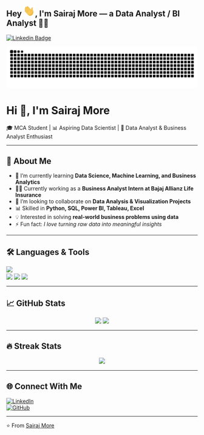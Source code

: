 ## Hey <img alt="Hi" src="Hi.gif" width="30px" height="30px" />, I'm Sairaj More — a Data Analyst / BI Analyst 👨‍💻

[![Linkedin Badge](https://img.shields.io/badge/-@SairajMore-0e76a8?style=flat&logo=Linkedin&logoColor=white)](www.linkedin.com/in/sairaj-more-849812319)

<img src="https://raw.githubusercontent.com/AkashRajpurohit/AkashRajpurohit/master/assets/github-snake-dark.svg" />

# Hi 👋, I'm Sairaj More  

🎓 MCA Student | 📊 Aspiring Data Scientist | 💼 Data Analyst & Business Analyst Enthusiast  

---

## 🚀 About Me  
- 🌱 I’m currently learning **Data Science, Machine Learning, and Business Analytics**  
- 👨‍💻 Currently working as a **Business Analyst Intern at Bajaj Allianz Life Insurance**  
- 👯 I’m looking to collaborate on **Data Analysis & Visualization Projects**  
- 📊 Skilled in **Python, SQL, Power BI, Tableau, Excel**  
- 💡 Interested in solving **real-world business problems using data**  
- ⚡ Fun fact: *I love turning raw data into meaningful insights*  

---

## 🛠️ Languages & Tools  
<p align="left">
<img src="https://skillicons.dev/icons?i=python,java,html,css,mysql,git,github,vscode" />  
<br>
<img src="https://img.shields.io/badge/Power%20BI-F2C811?style=for-the-badge&logo=powerbi&logoColor=black" /> 
<img src="https://img.shields.io/badge/Tableau-E97627?style=for-the-badge&logo=tableau&logoColor=white" />  
<img src="https://img.shields.io/badge/Excel-217346?style=for-the-badge&logo=microsoft-excel&logoColor=white" />  
</p>

---

## 📈 GitHub Stats  
<p align="center">
  <img src="https://github-readme-stats.vercel.app/api?username=sairaj-more&show_icons=true&theme=tokyonight" height="160px"/>
  <img src="https://github-readme-stats.vercel.app/api/top-langs/?username=sairaj-more&layout=compact&theme=tokyonight" height="160px"/>
</p>

---

## 🔥 Streak Stats  
<p align="center">
  <img src="https://github-readme-streak-stats.herokuapp.com/?user=sairaj-more&theme=tokyonight" height="160px"/>
</p>

---

## 🌐 Connect With Me  
[![LinkedIn](https://img.shields.io/badge/LinkedIn-blue?style=for-the-badge&logo=linkedin)](https://www.linkedin.com/in/sairaj-more-849812319)  
[![GitHub](https://img.shields.io/badge/GitHub-black?style=for-the-badge&logo=github)](https://github.com/sairaj-more)  

---

⭐️ From [Sairaj More](https://github.com/sairaj-more)

